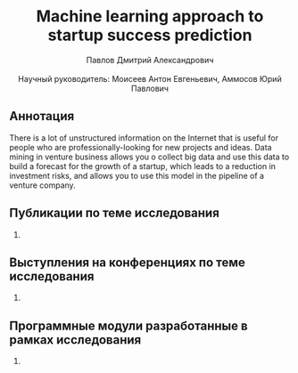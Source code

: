 <div align="center">
  <H1>
    Machine learning approach to startup success prediction
  </H1>
  Павлов Дмитрий Александрович
</div><br>
<div align="center">
  Научный руководитель: Моисеев Антон Евгеньевич, Аммосов Юрий Павлович <br>
</div>

## Аннотация
There is a lot of unstructured information on the Internet that is useful for people who are professionally-looking for new projects and ideas. Data mining in venture business allows you o collect big data and use this data to build a forecast for the growth of a startup, which leads to a reduction in investment risks, and allows you to use this model in the pipeline of a venture company.

## Публикации по теме исследования
1. 

## Выступления на конференциях по теме исследования
1. 

## Программные модули разработанные в рамках исследования
1. 
